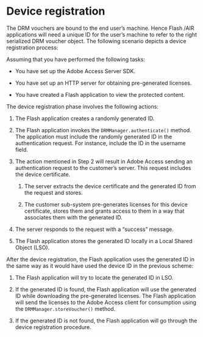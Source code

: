# Device registration

The DRM vouchers are bound to the end user’s machine. Hence Flash /AIR
applications will need a unique ID for the user’s machine to refer to the right
serialized DRM voucher object. The following scenario depicts a device
registration process:

Assuming that you have performed the following tasks:

- You have set up the Adobe Access Server SDK.

- You have set up an HTTP server for obtaining pre-generated licenses.

- You have created a Flash application to view the protected content.

The device registration phase involves the following actions:

1.  The Flash application creates a randomly generated ID.

2.  The Flash application invokes the `DRMManager.authenticate()` method. The
    application must include the randomly generated ID in the authentication
    request. For instance, include the ID in the username field.

3.  The action mentioned in Step 2 will result in Adobe Access sending an
    authentication request to the customer’s server. This request includes the
    device certificate.

    1.  The server extracts the device certificate and the generated ID from the
        request and stores.

    2.  The customer sub-system pre-generates licenses for this device
        certificate, stores them and grants access to them in a way that
        associates them with the generated ID.

4.  The server responds to the request with a “success” message.

5.  The Flash application stores the generated ID locally in a Local Shared
    Object (LSO).

After the device registration, the Flash application uses the generated ID in
the same way as it would have used the device ID in the previous scheme:

1.  The Flash application will try to locate the generated ID in LSO.

2.  If the generated ID is found, the Flash application will use the generated
    ID while downloading the pre-generated licenses. The Flash application will
    send the licenses to the Adobe Access client for consumption using the
    `DRMManager.storeVoucher()` method.

3.  If the generated ID is not found, the Flash application will go through the
    device registration procedure.
